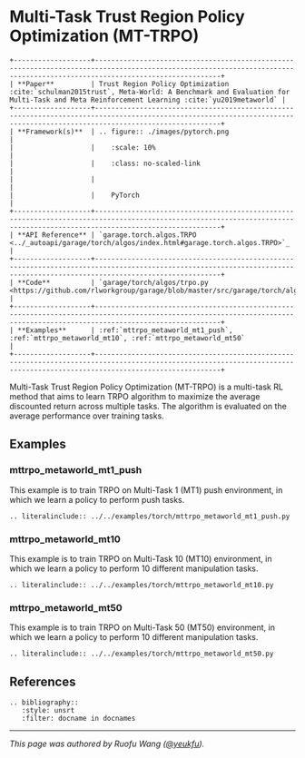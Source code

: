 # Multi-Task Trust Region Policy Optimization (MT-TRPO)

```eval_rst
+-------------------+---------------------------------------------------------------------------------------------------------------------------------------------------------------------------+
| **Paper**         | Trust Region Policy Optimization :cite:`schulman2015trust`, Meta-World: A Benchmark and Evaluation for Multi-Task and Meta Reinforcement Learning :cite:`yu2019metaworld` |
+-------------------+---------------------------------------------------------------------------------------------------------------------------------------------------------------------------+
| **Framework(s)**  | .. figure:: ./images/pytorch.png                                                                                                                                          |
|                   |    :scale: 10%                                                                                                                                                            |
|                   |    :class: no-scaled-link                                                                                                                                                 |
|                   |                                                                                                                                                                           |
|                   |    PyTorch                                                                                                                                                                |
+-------------------+---------------------------------------------------------------------------------------------------------------------------------------------------------------------------+
| **API Reference** | `garage.torch.algos.TRPO <../_autoapi/garage/torch/algos/index.html#garage.torch.algos.TRPO>`_                                                                            |
+-------------------+---------------------------------------------------------------------------------------------------------------------------------------------------------------------------+
| **Code**          | `garage/torch/algos/trpo.py <https://github.com/rlworkgroup/garage/blob/master/src/garage/torch/algos/trpo.py>`_                                                          |
+-------------------+---------------------------------------------------------------------------------------------------------------------------------------------------------------------------+
| **Examples**      | :ref:`mttrpo_metaworld_mt1_push`, :ref:`mttrpo_metaworld_mt10`, :ref:`mttrpo_metaworld_mt50`                                                                              |
+-------------------+---------------------------------------------------------------------------------------------------------------------------------------------------------------------------+
```

Multi-Task Trust Region Policy Optimization (MT-TRPO) is a multi-task RL method
that aims to learn TRPO algorithm to maximize the average discounted return
across multiple tasks. The algorithm is evaluated on the average performance
over training tasks.

## Examples

### mttrpo_metaworld_mt1_push

This example is to train TRPO on Multi-Task 1 (MT1) push environment, in which
we learn a policy to perform push tasks.

```eval_rst
.. literalinclude:: ../../examples/torch/mttrpo_metaworld_mt1_push.py
```

### mttrpo_metaworld_mt10

This example is to train TRPO on Multi-Task 10 (MT10) environment, in which we
learn a policy to perform 10 different manipulation tasks.

```eval_rst
.. literalinclude:: ../../examples/torch/mttrpo_metaworld_mt10.py
```

### mttrpo_metaworld_mt50

This example is to train TRPO on Multi-Task 50 (MT50) environment, in which we
learn a policy to perform 10 different manipulation tasks.

```eval_rst
.. literalinclude:: ../../examples/torch/mttrpo_metaworld_mt50.py
```

## References

```eval_rst
.. bibliography::
   :style: unsrt
   :filter: docname in docnames
```

----

*This page was authored by Ruofu Wang ([@yeukfu](https://github.com/yeukfu)).*
